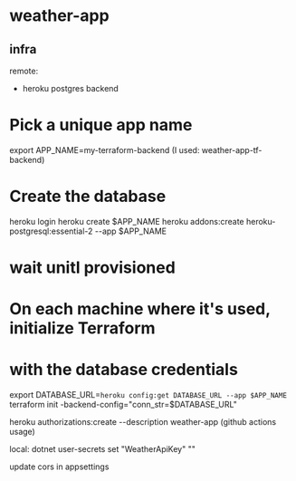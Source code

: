 # weather-app

## infra

remote:

- heroku postgres backend

# Pick a unique app name

export APP_NAME=my-terraform-backend (I used: weather-app-tf-backend)

# Create the database

heroku login
heroku create $APP_NAME
heroku addons:create heroku-postgresql:essential-2 --app $APP_NAME

# wait unitl provisioned

# On each machine where it's used, initialize Terraform

# with the database credentials

export DATABASE_URL=`heroku config:get DATABASE_URL --app $APP_NAME`
terraform init -backend-config="conn_str=$DATABASE_URL"

heroku authorizations:create --description weather-app (github actions usage)

local: dotnet user-secrets set "WeatherApiKey" ""

update cors in appsettings